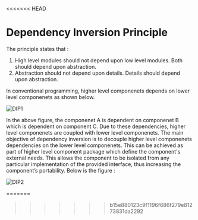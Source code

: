 
<<<<<<< HEAD
# Dependency Inversion Principle

The principle states that :

1. High level modules should not depend upon low level modules. Both should depend upon abstraction.
2. Abstraction should not depend upon details. Details should depend upon abstraction.

In conventional programming, higher level componenets depends on lower level componenets as shown below.

![DIP1](https://github.com/deekshakukreti/Images/blob/main/DIP1.png)

In the above figure, the componenet A is dependent on componenet B which is dependent on component C. Due to these dependencies, higher level componenets are coupled with lower level componenets. The main objective of dependency inversion is to decouple higher level componenets dependencies on the lower level componenets. This can be achieved as part of higher level component package which define the component's external needs. This allows the component to be isolated from any particular implementation of the provided interface, thus increasing the component’s portability. Below is the figure :

![DIP2](https://github.com/deekshakukreti/Images/blob/main/DIP2.png)




=======
>>>>>>> b15e880123c9f1196f686f279e81273831da2292

